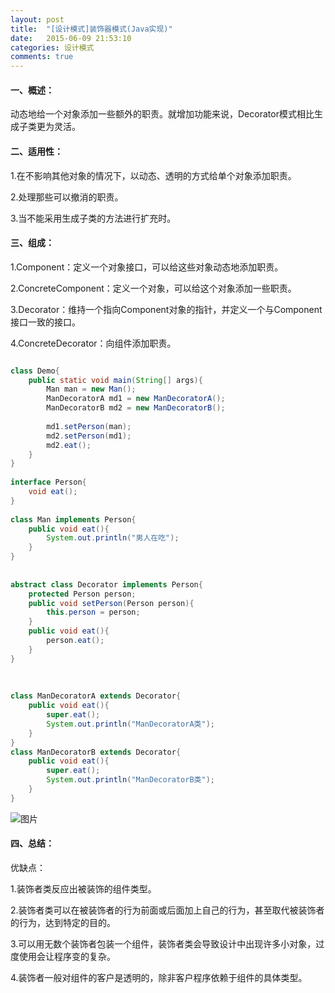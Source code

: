 ```yaml
---
layout: post
title:  "[设计模式]装饰器模式(Java实现)"
date:   2015-06-09 21:53:10
categories: 设计模式
comments: true
---
```


#### 一、概述：
动态地给一个对象添加一些额外的职责。就增加功能来说，Decorator模式相比生成子类更为灵活。

#### 二、适用性：
1.在不影响其他对象的情况下，以动态、透明的方式给单个对象添加职责。

2.处理那些可以撤消的职责。

3.当不能采用生成子类的方法进行扩充时。

#### 三、组成：
1.Component：定义一个对象接口，可以给这些对象动态地添加职责。

2.ConcreteComponent：定义一个对象，可以给这个对象添加一些职责。

3.Decorator：维持一个指向Component对象的指针，并定义一个与Component接口一致的接口。

4.ConcreteDecorator：向组件添加职责。

```java

class Demo{   
    public static void main(String[] args){  
        Man man = new Man();  
        ManDecoratorA md1 = new ManDecoratorA();  
        ManDecoratorB md2 = new ManDecoratorB();  
        
        md1.setPerson(man);  
        md2.setPerson(md1);  
        md2.eat();  
    }  
}  
  
interface Person{  
    void eat();  
}  
  
class Man implements Person{  
    public void eat(){  
        System.out.println("男人在吃");  
    }  
}  
  
  
abstract class Decorator implements Person{  
    protected Person person;     
    public void setPerson(Person person){  
        this.person = person;  
    }     
    public void eat(){  
        person.eat();  
    }  
}  
  
  
  
class ManDecoratorA extends Decorator{  
    public void eat(){  
        super.eat();  
        System.out.println("ManDecoratorA类");  
    }  
}  
class ManDecoratorB extends Decorator{      
    public void eat(){  
        super.eat();  
        System.out.println("ManDecoratorB类");  
    }  
}  
```

![图片](http://owk5gjdrg.bkt.clouddn.com/0013%E8%A3%85%E9%A5%B0%E5%99%A8%E6%A8%A1%E5%BC%8F.png)

#### 四、总结：
优缺点：

1.装饰者类反应出被装饰的组件类型。

2.装饰者类可以在被装饰者的行为前面或后面加上自己的行为，甚至取代被装饰者的行为，达到特定的目的。

3.可以用无数个装饰者包装一个组件，装饰者类会导致设计中出现许多小对象，过度使用会让程序变的复杂。

4.装饰者一般对组件的客户是透明的，除非客户程序依赖于组件的具体类型。